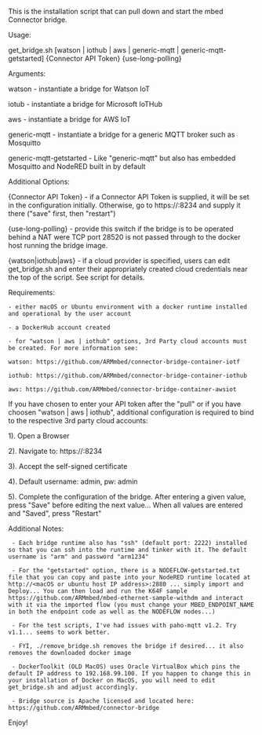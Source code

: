 This is the installation script that can pull down and start the mbed Connector bridge.

Usage:

   get_bridge.sh [watson | iothub | aws | generic-mqtt | generic-mqtt-getstarted] {Connector API Token} {use-long-polling}

Arguments:

   watson - instantiate a bridge for Watson IoT

   iotub - instantiate a bridge for Microsoft IoTHub

   aws - instantiate a bridge for AWS IoT

   generic-mqtt - instantiate a bridge for a generic MQTT broker such as Mosquitto
 
   generic-mqtt-getstarted - Like "generic-mqtt" but also has embedded Mosquitto and NodeRED built in by default

Additional Options:
    
   {Connector API Token} - if a Connector API Token is supplied, it will be set in the configuration initially. Otherwise, go to https://<docker host IP address>:8234 and supply it there ("save" first, then "restart")

   {use-long-polling} - provide this switch if the bridge is to be operated behind a NAT were TCP port 28520 is not passed through to the docker host running the bridge image.

   {watson|iothub|aws} - if a cloud provider is specified, users can edit get_bridge.sh and enter their appropriately created cloud credentials near the top of the script. See script for details.

Requirements:

    - either macOS or Ubuntu environment with a docker runtime installed and operational by the user account
    
    - a DockerHub account created

    - for "watson | aws | iothub" options, 3rd Party cloud accounts must be created. For more information see:

	watson: https://github.com/ARMmbed/connector-bridge-container-iotf
	
	iothub: https://github.com/ARMmbed/connector-bridge-container-iothub
	
	aws: https://github.com/ARMmbed/connector-bridge-container-awsiot


If you have chosen to enter your API token after the "pull" or if you have choosen "watson | aws | iothub", additional configuration is required to bind to the respective 3rd party cloud accounts:

1). Open a Browser

2). Navigate to: https://<docker host IP address>:8234

3). Accept the self-signed certificate

4). Default username: admin, pw: admin

5). Complete the configuration of the bridge. After entering a given value, press "Save" before editing the next value... When all values are entered and "Saved", press "Restart"


Additional Notes:

     - Each bridge runtime also has "ssh" (default port: 2222) installed so that you can ssh into the runtime and tinker with it. The default username is "arm" and password "arm1234"

     - For the "getstarted" option, there is a NODEFLOW-getstarted.txt file that you can copy and paste into your NodeRED runtime located at http://<macOS or ubuntu host IP address>:2880 ... simply import and Deploy... You can then load and run the K64F sample https://github.com/ARMmbed/mbed-ethernet-sample-withdm and interact with it via the imported flow (you must change your MBED_ENDPOINT_NAME in both the endpoint code as well as the NODEFLOW nodes...)

     - For the test scripts, I've had issues with paho-mqtt v1.2. Try v1.1... seems to work better.

     - FYI, ./remove_bridge.sh removes the bridge if desired... it also removes the downloaded docker image

     - DockerToolkit (OLD MacOS) uses Oracle VirtualBox which pins the default IP address to 192.168.99.100. If you happen to change this in your installation of Docker on MacOS, you will need to edit get_bridge.sh and adjust accordingly.

     - Bridge source is Apache licensed and located here: https://github.com/ARMmbed/connector-bridge

Enjoy!
